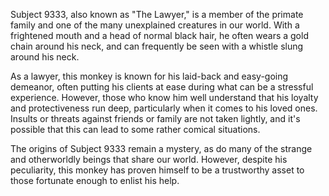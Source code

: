 Subject 9333, also known as "The Lawyer," is a member of the primate family and one of the many unexplained creatures in our world. With a frightened mouth and a head of normal black hair, he often wears a gold chain around his neck, and can frequently be seen with a whistle slung around his neck.

As a lawyer, this monkey is known for his laid-back and easy-going demeanor, often putting his clients at ease during what can be a stressful experience. However, those who know him well understand that his loyalty and protectiveness run deep, particularly when it comes to his loved ones. Insults or threats against friends or family are not taken lightly, and it's possible that this can lead to some rather comical situations.

The origins of Subject 9333 remain a mystery, as do many of the strange and otherworldly beings that share our world. However, despite his peculiarity, this monkey has proven himself to be a trustworthy asset to those fortunate enough to enlist his help.